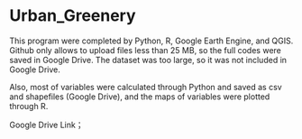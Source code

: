 # Urban_Greenery

This program were completed by Python, R, Google Earth Engine, and QGIS. Github only allows to upload files less than 25 MB, so the full codes were saved in Google Drive. The dataset was too large, so it was not included in Google Drive. 

Also, most of variables were calculated through Python and saved as csv and shapefiles (Google Drive), and the maps of variables were plotted through R. 

Google Drive Link；
